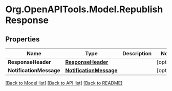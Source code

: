 # Org.OpenAPITools.Model.RepublishResponse

## Properties

Name | Type | Description | Notes
------------ | ------------- | ------------- | -------------
**ResponseHeader** | [**ResponseHeader**](ResponseHeader.md) |  | [optional] 
**NotificationMessage** | [**NotificationMessage**](NotificationMessage.md) |  | [optional] 

[[Back to Model list]](../README.md#documentation-for-models) [[Back to API list]](../README.md#documentation-for-api-endpoints) [[Back to README]](../README.md)

